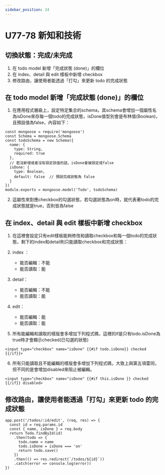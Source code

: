 ```yaml
---
sidebar_position: 24
---
```



# U77-78 新知和技術



##  切換狀態：完成/未完成
1. 在 todo model 新增「完成狀態 (done)」的欄位
2. 在 index、detail 與 edit 樣板中新增 checkbox
3. 修改路由，讓使用者能透過「打勾」來更新 todo 的完成狀態


## 在 todo model 新增「完成狀態 (done)」的欄位
1. 在應用程式層級上，設定特定集合的schema，其schema會增加一個屬性名為isDone來存每一個todo的完成狀態，isDone值型別會是布林值(Boolean)，且預設值為false，內容如下：

```
const mongoose = require('mongoose')
const Schema = mongoose.Schema
const todoSchema = new Schema({
  name: {
    type: String,
    required: true
  },
  // 若沒新增或者沒有設定該值的話，isDone會被設定成false
  isDone: { 
    type: Boolean,              
    default: false  // 預設完成狀態為 false 
  }
})
module.exports = mongoose.model('Todo', todoSchema)
```

2. 這屬性來對應checkbox的勾選狀態，若勾選狀態為on時，就代表著todo的完成狀態就是true，否則皆為false


## 在 index、detail 與 edit 樣板中新增 checkbox
1. 在這裡會設定只有edit樣板能夠修改和讀取checkbox和每一個todo的完成狀態，剩下的index和detail則只能讀取checkbox和完成狀態：

2. index ：
	- 能否編輯：不能
	- 能否讀取：能
3. detail：
	- 能否編輯：不能
	- 能否讀取：能

4. edit：
	- 能否編輯：能
	- 能否讀取：能

5. 所有能編輯和讀取的樣版會多增加下列程式碼，這裡的if是只有todo.isDone為true時才會顯示checked(已勾選的狀態)
```
<input type="checkbox" name="isDone" {{#if todo.isDone}} checked {{/if}}>
```

6. 所有只能讀取且不能編輯的樣版會多增加下列程式碼，大致上與第五項雷同，但不同的是會增加disabled來阻止被編輯。
```
<input type="checkbox" name="isDone" {{#if this.isDone }} checked {{/if}} disabled>
```


## 修改路由，讓使用者能透過「打勾」來更新 todo 的完成狀態

```
app.post('/todos/:id/edit', (req, res) => {
  const id = req.params.id
  const { name, isDone } = req.body
  return Todo.findById(id)
    .then(todo => {
      todo.name = name
      todo.isDone = isDone === 'on'
      return todo.save()
    })
    .then(() => res.redirect(`/todos/${id}`))
    .catch(error => console.log(error))
})
```